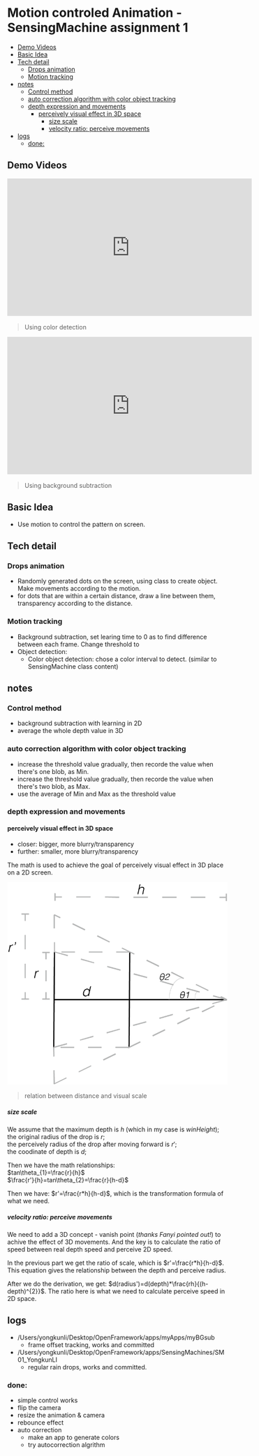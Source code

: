 # Motion controled Animation - SensingMachine assignment 1

<!-- vim-markdown-toc GFM -->

* [Demo Videos](#demo-videos)
* [Basic Idea](#basic-idea)
* [Tech detail](#tech-detail)
	* [Drops animation](#drops-animation)
	* [Motion tracking](#motion-tracking)
* [notes](#notes)
	* [Control method](#control-method)
	* [auto correction algorithm with color object tracking](#auto-correction-algorithm-with-color-object-tracking)
	* [depth expression and movements](#depth-expression-and-movements)
		* [perceively visual effect in 3D space](#perceively-visual-effect-in-3d-space)
			* [size scale](#size-scale)
			* [velocity ratio: perceive movements](#velocity-ratio-perceive-movements)
* [logs](#logs)
	* [done:](#done)

<!-- vim-markdown-toc -->

## Demo Videos

<iframe width="560" height="315" src="https://www.youtube.com/embed/0nyqud0FAMk" frameborder="0" allow="accelerometer; autoplay; encrypted-media; gyroscope; picture-in-picture" allowfullscreen></iframe>

>Using color detection


<iframe width="560" height="315" src="https://www.youtube.com/embed/3jMAW00ypwk" frameborder="0" allow="accelerometer; autoplay; encrypted-media; gyroscope; picture-in-picture" allowfullscreen></iframe>

>Using background subtraction


## Basic Idea
- Use motion to control the pattern on screen.

## Tech detail
### Drops animation
- Randomly generated dots on the screen, using class to create object. Make movements according to the motion.
- for dots that are within a certain distance, draw a line between them, transparency according to the distance.

### Motion tracking
- Background subtraction, set learing time to 0 as to find difference between each frame. Change threshold to 
- Object detection:
	- Color object detection: chose a color interval to detect. (similar to SensingMachine class content)

## notes

### Control method
- background subtraction with learning in 2D
- average the whole depth value in 3D

### auto correction algorithm with color object tracking
- increase the threshold value gradually, then recorde the value when there's one blob, as Min.
- increase the threshold value gradually, then recorde the value when there's two blob, as Max.
- use the average of Min and Max as the threshold value

### depth expression and movements

#### perceively visual effect in 3D space
- closer: bigger, more blurry/transparency
- further: smaller, more blurry/transparency

The math is used to achieve the goal of perceively visual effect in 3D place on a 2D screen.

![relation between distance and visual scale](./media/distanvce_radius.png) 
>relation between distance and visual scale

##### size scale

We assume that the maximum depth is $h$ (which in my case is $winHeight$);<br>
the original radius of the drop is $r$;<br>
the perceively radius of the drop after moving forward is $r'$;<br>
the coodinate of depth is $d$;<br>

Then we have the math relationships: <br>
$tan\theta_{1}=\frac{r}{h}$ <br>
$\frac{r'}{h}=tan\theta_{2}=\frac{r}{h-d}$

Then we have: $r'=\frac{r*h}{h-d}$, which is the transformation formula of what we need.

##### velocity ratio: perceive movements

We need to add a 3D concept - vanish point (*thanks Fanyi pointed out!*) to achive the effect of 3D movements. And the key is to calculate the ratio of speed between real depth speed and perceive 2D speed.

In the previous part we get the ratio of scale, which is $r'=\frac{r*h}{h-d}$. This equation gives the relationship between the depth and perceive radius.

After we do the derivation, we get: $d(radius')=d(depth)*\frac{rh}{(h-depth)^{2}}$. The ratio here is what we need to calculate perceive speed in 2D space.

## logs
- /Users/yongkunli/Desktop/OpenFramework/apps/myApps/myBGsub
	- frame offset tracking, works and committed
- /Users/yongkunli/Desktop/OpenFramework/apps/SensingMachines/SM01_YongkunLI
	- regular rain drops, works and committed.

### done:
- simple control works
- flip the camera
- resize the animation & camera
- rebounce effect
- auto correction
	- make an app to generate colors
	- try autocorrection algrithm
